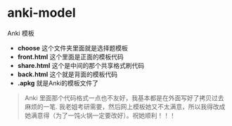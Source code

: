 # anki-model
Anki 模板
- **choose** 这个文件夹里面就是选择题模板
- **front.html** 这个里面是正面的模板代码
- **share.html** 这个是中间的那个共享格式刷代码
- **back.html** 这个就是背面的模板代码
- **.apkg** 就是Anki的模板文件了

> Anki 里面那个代码格式一点也不友好，我基本都是在外面写好了拷贝过去麻烦的一笔.
> 我老姐考研需要，然后网上模板她又不太满意，所以我得改成她满意得（为了一饨火锅一定要改好）。祝她顺利！！！


